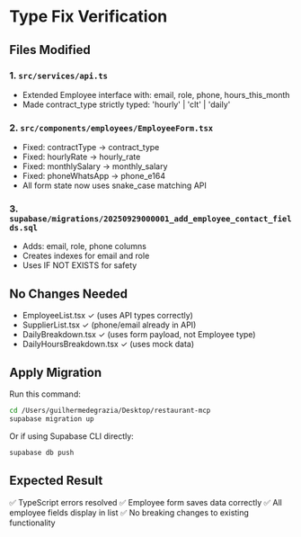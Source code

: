 # Type Fix Verification

## Files Modified

### 1. `src/services/api.ts`
- Extended Employee interface with: email, role, phone, hours_this_month
- Made contract_type strictly typed: 'hourly' | 'clt' | 'daily'

### 2. `src/components/employees/EmployeeForm.tsx`
- Fixed: contractType → contract_type
- Fixed: hourlyRate → hourly_rate
- Fixed: monthlySalary → monthly_salary
- Fixed: phoneWhatsApp → phone_e164
- All form state now uses snake_case matching API

### 3. `supabase/migrations/20250929000001_add_employee_contact_fields.sql`
- Adds: email, role, phone columns
- Creates indexes for email and role
- Uses IF NOT EXISTS for safety

## No Changes Needed

- EmployeeList.tsx ✓ (uses API types correctly)
- SupplierList.tsx ✓ (phone/email already in API)
- DailyBreakdown.tsx ✓ (uses form payload, not Employee type)
- DailyHoursBreakdown.tsx ✓ (uses mock data)

## Apply Migration

Run this command:
```bash
cd /Users/guilhermedegrazia/Desktop/restaurant-mcp
supabase migration up
```

Or if using Supabase CLI directly:
```bash
supabase db push
```

## Expected Result

✅ TypeScript errors resolved
✅ Employee form saves data correctly
✅ All employee fields display in list
✅ No breaking changes to existing functionality
